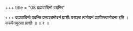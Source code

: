 +++
title = "08 ब्रह्मवादिनो वदन्ति"

+++
ब्रह्मवादिनो वदन्ति प्रत्यञ्चमोदनं प्राशीः पराञ्च त्वमोदनं प्राशीस्त्वामोदना इति ।  
कस्यैनमुरसा प्राशीः ॥ ॥ ९ ॥